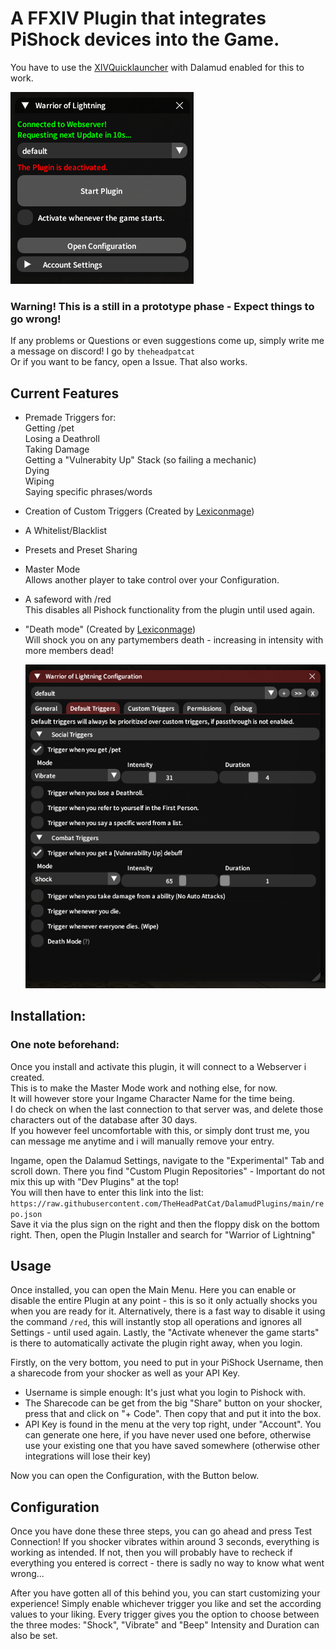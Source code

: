 

# A FFXIV Plugin that integrates PiShock devices into the Game.

You have to use the [XIVQuicklauncher](https://goatcorp.github.io/) with Dalamud enabled for this to work.

![Preview of Main Menu](etc/preview.png)

### Warning! This is a still in a prototype phase - Expect things to go wrong!


If any problems or Questions or even suggestions come up, simply write me a message on discord!
I go by `theheadpatcat`  
Or if you want to be fancy, open a Issue. That also works.


## Current Features
 - Premade Triggers for:  
 Getting /pet  
 Losing a Deathroll  
 Taking Damage  
 Getting a "Vulnerabity Up" Stack (so failing a mechanic)  
 Dying  
 Wiping  
 Saying specific phrases/words  
- Creation of Custom Triggers (Created by [Lexiconmage](https://github.com/lexiconmage))
- A Whitelist/Blacklist
- Presets and Preset Sharing
- Master Mode  
  Allows another player to take control over your Configuration.
- A safeword with /red  
  This disables all Pishock functionality from the plugin until used again.
- "Death mode" (Created by [Lexiconmage](https://github.com/lexiconmage))  
  Will shock you on any partymembers death - increasing in intensity with more members dead!
 
  ![Preview of Configuration](etc/configPreview.png)
  


## Installation:

### One note beforehand:
Once you install and activate this plugin, it will connect to a Webserver i created.  
This is to make the Master Mode work and nothing else, for now.  
It will however store your Ingame Character Name for the time being.  
I do check on when the last connection to that server was, and delete those
characters out of the database after 30 days.  
If you however feel uncomfortable with this, or simply dont trust me, you can message me anytime and i will manually remove your entry.


Ingame, open the Dalamud Settings, navigate to the "Experimental" Tab and scroll down.
There you find "Custom Plugin Repositories" - Important do not mix this up with "Dev Plugins" at the top!  
You will then have to enter this link into the list:  
`https://raw.githubusercontent.com/TheHeadPatCat/DalamudPlugins/main/repo.json`  
Save it via the plus sign on the right and then the floppy disk on the bottom right.
Then, open the Plugin Installer and search for "Warrior of Lightning"


## Usage

Once installed, you can open the Main Menu.
Here you can enable or disable the entire Plugin at any point - this is so it only actually shocks you when you are ready for it.
Alternatively, there is a fast way to disable it using the command `/red`, this will instantly stop all operations and ignores all Settings - until used again.
Lastly, the "Activate whenever the game starts" is there to automatically activate the plugin right away, when you login.

Firstly, on the very bottom, you need to put in your PiShock Username, then a sharecode from your shocker as well as your API Key.
- Username is simple enough: It's just what you login to Pishock with.
- The Sharecode can be get from the big "Share" button on your shocker, press that and click on "+ Code". Then copy that and put it into the box.
- API Key is found in the menu at the very top right, under "Account". You can generate one here, if you have never used one before, otherwise use your existing one that you have saved somewhere (otherwise other integrations will lose their key)

Now you can open the Configuration, with the Button below.

## Configuration

Once you have done these three steps, you can go ahead and press Test Connection!
If you shocker vibrates within around 3 seconds, everything is working as intended.
If not, then you will probably have to recheck if everything you entered is correct - there is sadly no way to know what went wrong...

After you have gotten all of this behind you, you can start customizing your experience!
Simply enable whichever trigger you like and set the according values to your liking.
Every trigger gives you the option to choose between the three modes: "Shock", "Vibrate" and "Beep"
Intensity and Duration can also be set.



